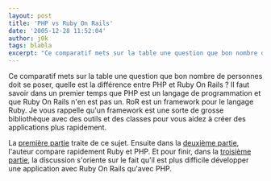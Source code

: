 ```yaml
---
layout: post
title: 'PHP vs Ruby On Rails'
date: '2005-12-28 11:52:04'
author: j0k
tags: blabla
excerpt: "Ce comparatif mets sur la table une question que bon nombre de personnes doit se poser, quelle est la différence entre PHP et Ruby On Rails ?     \nIl faut savoir dans un premier temps que PHP est un langage de programmation et que Ruby On Rails n'en est pas un. RoR est un framework pour le langage Ruby. Je vous rappelle qu'un framework est une sorte de grosse      …"
---
```


Ce comparatif mets sur la table une question que bon nombre de personnes doit se poser, quelle est la différence entre PHP et Ruby On Rails ?
Il faut savoir dans un premier temps que PHP est un langage de programmation et que Ruby On Rails n'en est pas un. RoR est un framework pour le langage Ruby. Je vous rappelle qu'un framework est une sorte de grosse bibliothèque avec des outils et des classes pour vous aidez à créer des applications plus rapidement.

La [première partie](http://clickablebliss.com/blog/2005/12/24/php_vs_ruby_on_rails_part_1/) traite de ce sujet.   Ensuite dans la [deuxième partie](http://clickablebliss.com/blog/2005/12/26/php_vs_ruby_on_rails_part_2/), l'auteur compare rapidement Ruby et PHP.   Et pour finir, dans la [troisième partie](http://clickablebliss.com/blog/2005/12/27/php_vs_ruby_on_rails_part_3/), la discussion s'oriente sur le fait qu'il est plus difficile développer une application avec Ruby On Rails qu'avec PHP.
